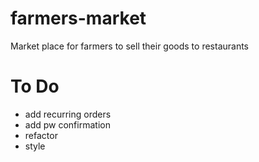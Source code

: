 # farmers-market
Market place for farmers to sell their goods to restaurants
# To Do
- add recurring orders
- add pw confirmation
- refactor
- style
